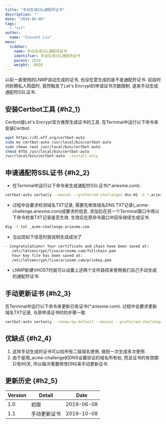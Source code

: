 ```yaml
---
title: "手动生成SSL通配符证书"
description: ""
date: "2019-06-08"
tags:
  - "ssl"
author:
  name: "Vincent Liu"
menu:
  sidebar:
    name: 手动生成SSL通配符证书
    identifier: 手动生成SSL通配符证书
    parent: 2019
    weight: -0618
---
```


以前一直使用的LNMP自动生成的证书, 也没在意生成的是不是通配符证书. 前段时间折腾私人网盘时, 竟然触发了Let's Encrypt的申请证书次数限制. 遂来手动生成通配符SSL证书.
<!--more-->

## 安装Certbot工具 {#h2_1}
Certbot是Let's Encrypt官方推荐生成证书的工具. 在Terminal中运行以下命令来安装Certbot.

```bash
wget https://dl.eff.org/certbot-auto
sudo mv certbot-auto /usr/local/bin/certbot-auto
sudo chown root /usr/local/bin/certbot-auto
chmod 0755 /usr/local/bin/certbot-auto
/usr/local/bin/certbot-auto --install-only
```

## 申请通配符SSL证书 {#h2_2}
* 在Terminal中运行以下命令来生成通配符SSL证书(*.ariesme.com).

```bash
certbot-auto certonly --manual --preferred-challenges dns-01 -d *.ariesme.com --server https://acme-v02.api.letsencrypt.org/directory
```

* 过程中会要求检测域名TXT记录, 需要先修改域名DNS TXT记录(_acme-challenge.ariesme.com)成要求的信息. 添加后在另一个Terminal窗口中用以下命令检查TXT记录是否生效. 生效后在原命令窗口中回车继续生成证书.

```bash
dig -t txt _acme-challenge.ariesme.com
```

* 当出现如下信息时就说明生成成功了

```bash
- Congratulations! Your certificate and chain have been saved at:
   /etc/letsencrypt/live/ariesme.com/fullchain.pem
   Your key file has been saved at:
   /etc/letsencrypt/live/ariesme.com/privkey.pem
```

* LNMP新建VHOST时就可以设置上述两个文件路径来使用我们自己手动生成的通配符证书.

##  手动更新证书 {#h2_3}
在Terminal中运行以下命令来更新已有证书(*.ariesme.com). 过程中会要求更新域名TXT记录, 与原申请证书时的步骤一致.

```bash
certbot-auto certonly --renew-by-default --manual --preferred-challenges dns-01 -d *.ariesme.com --server https://acme-v02.api.letsencrypt.org/directory
```

##  优缺点 {#h2_4}
1. 这样手动生成的证书可以给所有二级域名使用, 做到一次生成多次使用.
2. 由于是用_acme-challenge的DNS设置验证的域名所有权, 而且证书的有效期只有90天, 所以每次需要修改DNS来手动更新证书.

## 更新历史 {#h2_5}

| Version | Detail | Date |
| ---- | ---- | ---- |
| 1.0 | 初版 | 2019-06-08 |
| 1.1 | 手动更新证书 | 2019-10-08 |
